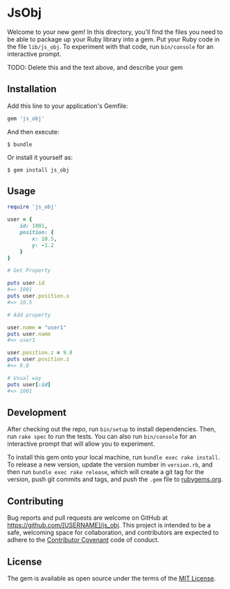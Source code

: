 # JsObj

Welcome to your new gem! In this directory, you'll find the files you need to be able to package up your Ruby library into a gem. Put your Ruby code in the file `lib/js_obj`. To experiment with that code, run `bin/console` for an interactive prompt.

TODO: Delete this and the text above, and describe your gem

## Installation

Add this line to your application's Gemfile:

```ruby
gem 'js_obj'
```

And then execute:

    $ bundle

Or install it yourself as:

    $ gem install js_obj

## Usage

```ruby
require 'js_obj'

user = {
	id: 1001,
	position: {
		x: 10.5,
		y: -1.2
	}
}

# Get Property

puts user.id
#=> 1001
puts user.position.x
#=> 10.5

# Add property

user.name = "user1"
puts user.name
#=> user1

user.position.z = 9.8
puts user.position.z
#=> 9.8

# Usual way
puts user[:id]
#=> 1001
```

## Development

After checking out the repo, run `bin/setup` to install dependencies. Then, run `rake spec` to run the tests. You can also run `bin/console` for an interactive prompt that will allow you to experiment.

To install this gem onto your local machine, run `bundle exec rake install`. To release a new version, update the version number in `version.rb`, and then run `bundle exec rake release`, which will create a git tag for the version, push git commits and tags, and push the `.gem` file to [rubygems.org](https://rubygems.org).

## Contributing

Bug reports and pull requests are welcome on GitHub at https://github.com/[USERNAME]/js_obj. This project is intended to be a safe, welcoming space for collaboration, and contributors are expected to adhere to the [Contributor Covenant](contributor-covenant.org) code of conduct.


## License

The gem is available as open source under the terms of the [MIT License](http://opensource.org/licenses/MIT).

